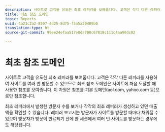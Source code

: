 ```yaml
---
description: 사이트로 고객을 유도한 최초 레퍼러를 보여줍니다. 고객은 각각 다른 레퍼러를 사용하여 사이트를 여러 번 방문할 수 있으므로 최초 참조 도메인은 사이트에 처음 도달할 때 사용한 참조를 보여줍니다. 이 차원은 참조를 기본 도메인(aol.com, yahoo.com 등)으로만 참조합니다.
title: 최초 참조 도메인
topic: Reports
uuid: 4a21c2a2-8507-4d25-8d75-f5a5a20409b0
translation-type: ht
source-git-commit: 99ee24efaa517e8da700c67818c111c4aa90dc02

---
```



# 최초 참조 도메인

사이트로 고객을 유도한 최초 레퍼러를 보여줍니다. 고객은 각각 다른 레퍼러를 사용하여 사이트를 여러 번 방문할 수 있으므로 최초 참조 도메인은 사이트에 처음 도달할 때 사용한 참조를 보여줍니다. 이 차원은 참조를 기본 도메인(aol.com, yahoo.com 등)으로만 참조합니다.

최초 레퍼러에서 발생한 방문자 수를 보거나 각각의 최초 레퍼러가 생성하고 있던 매출액을 확인할 수 있습니다. 레퍼러 보고서는 방문자가 사이트를 방문할 때마다 채워질 수 있으며 방문자가 방문이 만료되기 전에 한 세션에서 여러 번 사이트를 방문하는 경우에도 해당됩니다.
